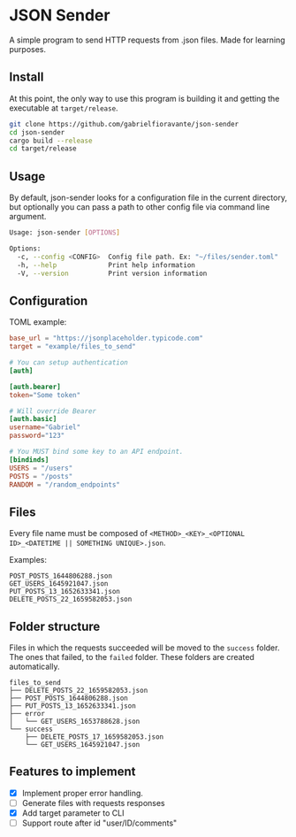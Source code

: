 # JSON Sender
A simple program to send HTTP requests from .json files. Made for learning purposes.

## Install 
At this point, the only way to use this program is building it and getting the executable at `target/release`.

```sh
git clone https://github.com/gabrielfioravante/json-sender
cd json-sender
cargo build --release
cd target/release

```

## Usage
By default, json-sender looks for a configuration file in the current directory, but optionally you can pass a path to other config file via command line argument.

```sh
Usage: json-sender [OPTIONS]

Options:
  -c, --config <CONFIG>  Config file path. Ex: "~/files/sender.toml"
  -h, --help             Print help information
  -V, --version          Print version information
```

## Configuration
TOML example:
```toml
base_url = "https://jsonplaceholder.typicode.com"
target = "example/files_to_send"

# You can setup authentication
[auth]

[auth.bearer]
token="Some token"

# Will override Bearer
[auth.basic] 
username="Gabriel"
password="123"

# You MUST bind some key to an API endpoint.
[bindinds]
USERS = "/users"
POSTS = "/posts"
RANDOM = "/random_endpoints"
```

## Files
Every file name must be composed of `<METHOD>_<KEY>_<OPTIONAL ID>_<DATETIME || SOMETHING UNIQUE>.json`.

Examples:
```
POST_POSTS_1644806288.json
GET_USERS_1645921047.json
PUT_POSTS_13_1652633341.json
DELETE_POSTS_22_1659582053.json
```

## Folder structure
Files in which the requests succeeded will be moved to the `success` folder. The ones that failed, to the `failed` folder. These folders are created automatically.

```
files_to_send
├── DELETE_POSTS_22_1659582053.json
├── POST_POSTS_1644806288.json
├── PUT_POSTS_13_1652633341.json
├── error
│   └── GET_USERS_1653788628.json
└── success
    ├── DELETE_POSTS_17_1659582053.json
    └── GET_USERS_1645921047.json
```

## Features to implement
- [X] Implement proper error handling.
- [ ] Generate files with requests responses
- [X] Add target parameter to CLI
- [ ] Support route after id "user/ID/comments"
